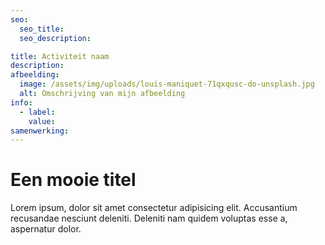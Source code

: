 ```yaml
---
seo:
  seo_title:
  seo_description:

title: Activiteit naam
description:
afbeelding:
  image: /assets/img/uploads/louis-maniquet-71qxqusc-do-unsplash.jpg
  alt: Omschrijving van mijn afbeelding
info:
  - label:
    value:
samenwerking:
---
```


# Een mooie titel

Lorem ipsum, dolor sit amet consectetur adipisicing elit. Accusantium recusandae nesciunt deleniti. Deleniti nam quidem voluptas esse a, aspernatur dolor.
